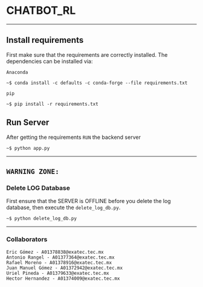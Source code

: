 # CHATBOT_RL
---
## Install requirements
First make sure that the requirements are correctly installed. The dependencies can be installed via: 

`Anaconda`

```shell
~$ conda install -c defaults -c conda-forge --file requirements.txt
```

`pip`

```shell
~$ pip install -r requirements.txt
```
## Run Server
After getting the requirements `RUN` the backend server

```shell
~$ python app.py
```
---

## `WARNING ZONE:`
### Delete LOG Database
First ensure that the SERVER is OFFLINE before you delete the log database, then execute the `delete_log_db.py`.
```shell
~$ python delete_log_db.py
```

---
### Collaborators
    Eric Gómez - A01378838@exatec.tec.mx
    Antonio Rangel - A01377364@exatec.tec.mx
    Rafael Moreno - A01378916@exatec.tec.mx
    Juan Manuel Gómez - A01372942@exatec.tec.mx
    Uriel Pineda - A01379633@exatec.tec.mx
    Hector Hernandez - A01374009@exatec.tec.mx